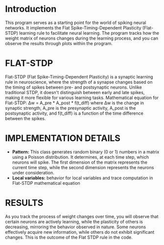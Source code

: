 # Introduction
This program serves as a starting point for the world of spiking neural networks. It implements the Flat Spike-Timing-Dependent Plasticity (Flat-STDP) learning rule to facilitate neural learning. The program tracks how the weight matrix of neurons changes during the learning process, and you can observe the results through plots within the program.
# FLAT-STDP
Flat-STDP (Flat Spike-Timing-Dependent Plasticity) is a synaptic learning rule in neuroscience, where the strength of a synapse changes based on the timing of spikes between pre- and postsynaptic neurons. Unlike traditional STDP, it doesn't distinguish between early and late spikes, making it more flexible for various learning tasks.
Mathematical equation for Flat-STDP:
Δw = A_pre * A_post * f(t_diff)
where Δw is the change in synaptic strength, A_pre is the presynaptic activity, A_post is the postsynaptic activity, and f(t_diff) is a function of the time difference between the spikes.
# IMPLEMENTATION DETAILS
* **Pattern:** This class generates random binary (0 or 1) numbers in a matrix using a Poisson distribution. It determines, at each time step, which neurons will spike. The first dimension of the matrix represents the current time step, while the second dimension represents the neurons under consideration.
* **Local variables:** behavior for local variables and trace computation in Flat-STDP mathematical equation
# RESULTS
As you track the process of weight changes over time, you will observe that certain neurons are actively learning, while the plasticity of others is decreasing, mirroring the behavior observed in nature. Some neurons effectively acquire new information, while others do not exhibit significant changes. This is the outcome of the Flat STDP rule in the code.
